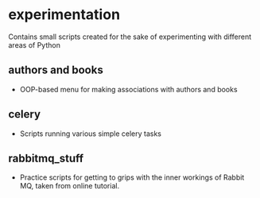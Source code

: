 # experimentation
Contains small scripts created for the sake of experimenting with different areas of Python

## authors and books

- OOP-based menu for making associations with authors and books

## celery

- Scripts running various simple celery tasks

## rabbitmq_stuff

- Practice scripts for getting to grips with the inner workings of Rabbit MQ, taken from online tutorial.
